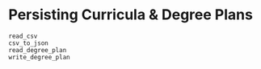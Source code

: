 # Persisting Curricula & Degree Plans

```@docs
read_csv
csv_to_json
read_degree_plan
write_degree_plan
```
